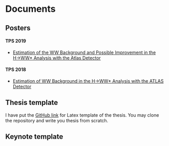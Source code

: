 # Documents

## Posters

#### TPS 2019

* [Estimation of the WW Background and Possible Improvement in the H→WW\* Analysis with the Atlas Detector](https://drive.google.com/file/d/14xImdVBoQZHqFIZdcodx_E0g0pKV8MUk/view?usp=sharing)

#### TPS 2018

* [Estimation of WW Background in the H→WW\* Analysis with the ATLAS Detector](https://drive.google.com/file/d/1PrEomiuHYetZCXbeF_qHZpmws60qW_16/view?usp=sharing)

## Thesis template

I have put the [GitHub link](https://github.com/mengjutsai/NTHU-HEP-Master-Thesis) for Latex template of the thesis. You may clone the repository and write you thesis from scratch. 

## Keynote template



